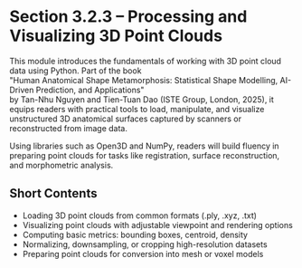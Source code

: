 # Section 3.2.3 – Processing and Visualizing 3D Point Clouds

This module introduces the fundamentals of working with 3D point cloud data using Python. Part of the book  
"Human Anatomical Shape Metamorphosis: Statistical Shape Modelling, AI-Driven Prediction, and Applications"  
by Tan-Nhu Nguyen and Tien-Tuan Dao (ISTE Group, London, 2025), it equips readers with practical tools to load, manipulate, and visualize unstructured 3D anatomical surfaces captured by scanners or reconstructed from image data.

Using libraries such as Open3D and NumPy, readers will build fluency in preparing point clouds for tasks like registration, surface reconstruction, and morphometric analysis.

## Short Contents

- Loading 3D point clouds from common formats (.ply, .xyz, .txt)  
- Visualizing point clouds with adjustable viewpoint and rendering options  
- Computing basic metrics: bounding boxes, centroid, density  
- Normalizing, downsampling, or cropping high-resolution datasets  
- Preparing point clouds for conversion into mesh or voxel models